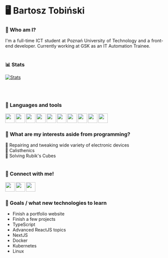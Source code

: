# 🖥️ Bartosz Tobiński

### 👤 Who am I?
<p align="justify">I'm a full-time ICT student at Poznań University of Technology and a front-end developer.
Currently working at GSK as an IT Automation Trainee.</p>

#

### 📊 Stats
[![Stats](https://github-readme-stats.vercel.app/api?username=bttobi&count_private=true&show_icons=true&theme=dark)](https://github.com/bttobi/github-readme-stats)

<br />

#

### 🧰 Languages and tools
<img align="left" padding="5px" width="30px" src="https://cdn.jsdelivr.net/gh/devicons/devicon/icons/vscode/vscode-original.svg" />
<img align="left" padding="5px" width="30px" src="https://cdn.jsdelivr.net/gh/devicons/devicon/icons/html5/html5-original.svg" />          
<img align="left" padding="5px" width="30px" src="https://cdn.jsdelivr.net/gh/devicons/devicon/icons/css3/css3-original.svg" />
<img align="left" padding="5px" width="30px" src="https://cdn.jsdelivr.net/gh/devicons/devicon/icons/tailwindcss/tailwindcss-plain.svg" />
<img align="left" padding="5px" width="30px" src="https://cdn.jsdelivr.net/gh/devicons/devicon/icons/javascript/javascript-original.svg" />
<img align="left" padding="5px" width="30px" src="https://cdn.jsdelivr.net/gh/devicons/devicon/icons/react/react-original.svg" />
<img align="left" padding="5px" width="30px" src="https://cdn.jsdelivr.net/gh/devicons/devicon/icons/cplusplus/cplusplus-original.svg" />
<img align="left" padding="5px" width="30px" src="https://cdn.jsdelivr.net/gh/devicons/devicon/icons/mysql/mysql-original-wordmark.svg" />
<img align="left" padding="5px" width="30px" src="https://cdn.jsdelivr.net/gh/devicons/devicon/icons/git/git-original.svg" />          
<img align="left" padding="5px" width="30px" src="https://cdn.jsdelivr.net/gh/devicons/devicon/icons/github/github-original.svg" />
          
<br />

#

### 🎨 What are my interests aside from programming?
🔧 Repairing and tweaking wide variety of electronic devices<br/>
🤸 Calisthenics<br/>
🧊 Solving Rubik's Cubes<br/>

#

### 🔗 Connect with me!
[<img align="left" padding="5px" width="30px" src="https://user-images.githubusercontent.com/76923032/221998072-a1a8eedf-9eba-4c0b-ad24-d80320a6b6e2.png"/>](http://www.tobinski.pl)
[<img align="left" padding="5px" width="30px" src="https://cdn.jsdelivr.net/gh/devicons/devicon/icons/linkedin/linkedin-original.svg" />](https://www.linkedin.com/in/bartosz-tobiński-525864246/)
[<img align="left" padding="5px" width="30px" src="https://user-images.githubusercontent.com/76923032/221997878-6b68806a-de50-4dc0-8586-7e2aab4454cf.png" />](mailto:bartosz@tobinski.pl)

<br />

#

### 🎯 Goals / what new technologies to learn
- Finish a portfolio website
- Finish a few projects
- TypeScript
- Advanced ReactJS topics
- NextJS
- Docker
- Kubernetes
- Linux
